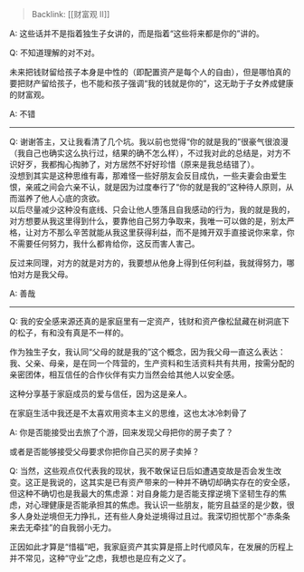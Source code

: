 > Backlink: [[财富观 II]]

A: 这些话并不是指着独生子女讲的，而是指着“这些将来都是你的”讲的。

Q: 不知道理解的对不对。

未来把钱财留给孩子本身是中性的（即配置资产是每个人的自由），但是哪怕真的要把财产留给孩子，也不能和孩子强调“我的钱就是你的”，这无助于子女养成健康的财富观。

A: 不错

---

Q: 谢谢答主，又让我看清了几个坑。我以前也觉得“你的就是我的”很豪气很浪漫（我自己也确实这么执行过，结果的确不怎么样），不过我对此的总结是，对方不识好歹，我都掏心掏肺了，对方居然不好好珍惜（原来是我总结错了）。  
没想到其实是这种思维有毒，那难怪一些好朋友会反目成仇，一些夫妻会由爱生恨，亲戚之间会六亲不认，就是因为过度奉行了“你的就是我的”这种待人原则，从而滋养了他人心底的贪欲。  
以后尽量减少这种没有底线、只会让他人堕落且自我感动的行为，我的就是我的，对方想要从我这里得到什么，要靠他自己努力争取来，我唯一可以做的是，别太严格，让对方不那么辛苦就能从我这里获得利益，而不是摊开双手直接说你来拿，你不需要任何努力，我什么都肯给你，这反而害人害己。

反过来同理，对方的就是对方的，我要想从他身上得到任何利益，我就得努力，哪怕对方是我父母。

A: 善哉

---

Q: 我的安全感来源还真的是家庭里有一定资产，钱财和资产像松鼠藏在树洞底下的松子，有和没有真是不一样的。

作为独生子女，我认同“父母的就是我的”这个概念，因为我父母一直这么表达：我、父亲、母亲，是在同一个阵营的，生产资料和生活资料共有共用，按需分配的亲密团体，相互信任的合作伙伴有实力当然会给其他人以安全感。

这种分享基于家庭成员的爱与信任，因为这是亲人。

在家庭生活中我还是不太喜欢用资本主义的思维，这也太冰冷刺骨了

A: 你是否能接受出去旅了个游，回来发现父母把你的房子卖了？  
  
或者是否能够接受父母要求你把你自己买的房子卖掉？

Q: 当然，这些观点仅代表我的现状，我不敢保证日后如遭遇变故是否会发生改变。这正是我说的，这其实是已有资产带来的一种并不确切却确实存在的安全感，但这种不确切也是我最大的焦虑源：对自身能力是否能支撑逆境下坚韧生存的焦虑，对心理健康是否能承担其的焦虑。我认识一些朋友，能穷且益坚的是少数，很多人身处逆境但无力挣扎，还有些人身处逆境得过且过。我深切担忧那个“赤条条来去无牵挂”的自我弱小无力。

正因如此才算是“惜福”吧，我家庭资产其实算是搭上时代顺风车，在发展的历程上并不常见，这种“守业”之虑，我想也是应有之义了。
